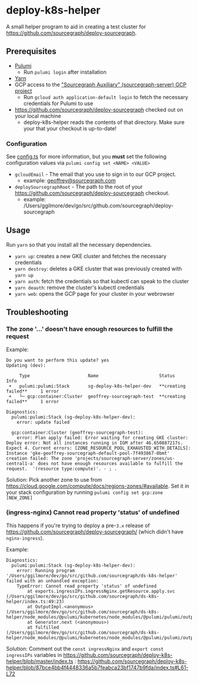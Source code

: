 # deploy-k8s-helper

A small helper program to aid in creating a test cluster for https://github.com/sourcegraph/deploy-sourcegraph.

## Prerequisites

- [Pulumi](https://pulumi.io/quickstart/install.html)
  - Run `pulumi login` after installation
- [Yarn](https://yarnpkg.com/en/)
- GCP access to the ["Sourcegraph Auxiliary" (sourcegraph-server) GCP project](https://console.cloud.google.com/kubernetes/list?project=sourcegraph-server)
  - Run `gcloud auth application-default login` to fetch the necessary credentials for Pulumi to use
- https://github.com/sourcegraph/deploy-sourcegraph checked out on your local machine
  - deploy-k8s-helper reads the contents of that directory. Make sure your that your checkout is up-to-date!

### Configuration

See [config.ts](config.ts) for more information, but you **must** set the following configuration values via `pulumi config set <NAME> <VALUE>`

- `gcloudEmail` - The email that you use to sign in to our GCP project.
  - example: geoffrey@sourcegraph.com
- `deploySourcegraphRoot` - The path to the root of your https://github.com/sourcegraph/deploy-sourcegraph checkout.
  - example: /Users/ggilmore/dev/go/src/github.com/sourcegraph/deploy-sourcegraph

## Usage

Run `yarn` so that you install all the necessary dependencies.

- `yarn up`: creates a new GKE cluster and fetches the necessary credentials
- `yarn destroy`: deletes a GKE cluster that was previously created with `yarn up`
- `yarn auth`: fetch the credentials so that kubectl can speak to the cluster
- `yarn deauth`: remove the cluster's kubectl credentials
- `yarn web`: opens the GCP page for your cluster in your webrowser

## Troubleshooting

### The zone '...' doesn't have enough resources to fulfill the request

Example:

```
Do you want to perform this update? yes
Updating (dev):

     Type                      Name                       Status                  Info
 +   pulumi:pulumi:Stack       sg-deploy-k8s-helper-dev   **creating failed**     1 error
 +   └─ gcp:container:Cluster  geoffrey-sourcegraph-test  **creating failed**     1 error

Diagnostics:
  pulumi:pulumi:Stack (sg-deploy-k8s-helper-dev):
    error: update failed

  gcp:container:Cluster (geoffrey-sourcegraph-test):
    error: Plan apply failed: Error waiting for creating GKE cluster: Deploy error: Not all instances running in IGM after 46.650887217s. Expect 4. Current errors: [ZONE_RESOURCE_POOL_EXHAUSTED_WITH_DETAILS]: Instance 'gke-geoffrey-sourcegraph-default-pool-7f493867-0bmt' creation failed: The zone 'projects/sourcegraph-server/zones/us-central1-a' does not have enough resources available to fulfill the request.  '(resource type:compute)'. - ; .
```

Solution: Pick another zone to use from https://cloud.google.com/compute/docs/regions-zones/#available. Set it in your stack configuration by running `pulumi config set gcp:zone [NEW_ZONE]`

### (ingress-nginx) Cannot read property 'status' of undefined

This happens if you're trying to deploy a pre-`3.x` release of https://github.com/sourcegraph/deploy-sourcegraph/ (which didn't have `nginx-ingress`).

Example:

```
Diagnostics:
  pulumi:pulumi:Stack (sg-deploy-k8s-helper-dev):
    error: Running program '/Users/ggilmore/dev/go/src/github.com/sourcegraph/ds-k8s-helper' failed with an unhandled exception:
    TypeError: Cannot read property 'status' of undefined
        at exports.ingressIPs.ingressNginx.getResource.apply.svc (/Users/ggilmore/dev/go/src/github.com/sourcegraph/ds-k8s-helper/index.ts:49:23)
        at OutputImpl.<anonymous> (/Users/ggilmore/dev/go/src/github.com/sourcegraph/ds-k8s-helper/node_modules/@pulumi/kubernetes/node_modules/@pulumi/pulumi/output.js:102:47)
        at Generator.next (<anonymous>)
        at fulfilled (/Users/ggilmore/dev/go/src/github.com/sourcegraph/ds-k8s-helper/node_modules/@pulumi/kubernetes/node_modules/@pulumi/pulumi/output.js:17:58)
```

Solution: Comment out the `const ingressNginx` and `export const ingressIPs` variables in https://github.com/sourcegraph/deploy-k8s-helper/blob/master/index.ts : https://github.com/sourcegraph/deploy-k8s-helper/blob/87bce4bb4f4448336a5b7feabca23bf1747b9fda/index.ts#L61-L72
